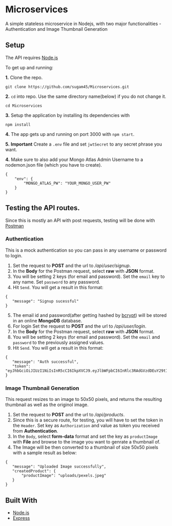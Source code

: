 # Microservices
A simple stateless microservice in Nodejs, with two major functionalities - Authentication and Image Thumbnail Generation 

## Setup

The API requires [Node.js](https://nodejs.org/en/download/)

To get up and running: 

**1.** Clone the repo.
```
git clone https://github.com/sugam45/Microservices.git
```

**2.**  ```cd``` into repo. Use the same directory name(below) if you do not change it.
```
cd Microservices
```

**3.**  Setup the application by installing its dependencies with
```
npm install
```

**4.**  The app gets up and running on port 3000 with ```npm start```.

**5.**  **Important** Create a ```.env``` file and set ```jwtSecret``` to any secret phrase you want.

**4.** Make sure to also add your Mongo Atlas Admin Username to a nodemon.json file (which you have to create).

```
{
    "env": {
        "MONGO_ATLAS_PW": "YOUR_MONGO_USER_PW"
    }
}
```
 

## Testing the API routes.

Since this is mostly an API with post requests, testing will be done with [Postman](https://www.getpostman.com/)

### Authentication
This is a mock authentication so you can pass in any username or password to login.
 1. Set the request to **POST** and the url to _/api/user/signup_. 
 2. In the **Body** for the Postman request, select **raw** with **JSON** format.
 3. You will be setting 2 keys (for email and password). Set the ```email``` key to any name. Set ```password``` to any password.
 4. Hit ```Send```. You will get a result in this format:
 ```
 {
    "message": "Signup sucessful"
}
 ```
 5. The email id and password(after getting hashed by [bcrypt](https://www.npmjs.com/package/bcrypt)) will be stored in an online **MongoDB** database.
 6. For login Set the request to **POST** and the url to _/api/user/login_. 
 7. In the **Body** for the Postman request, select **raw** with **JSON** format.
 8. You will be setting 2 keys (for email and password). Set the ```email``` and ```password``` to the previously assigned values.
 9. Hit ```Send```. You will get a result in this format:
 ```
 {
    "message": "Auth successful",
    "token": "eyJhbGciOiJIUzI1NiIsInR5cCI6IkpXVCJ9.eyJlbWFpbCI6InRlc3RAdGVzdDEuY29tIiwidXNlcklkIjoiNWVjZDEwNWM5MDBhYmQ4Y2I0MTAzMDFmIiwiaWF0IjoxNTkwNDk3Mzc4LCJleHAiOjE1OTA1MDA5Nzh9.OdQcXpdZcWKIZ6xrERpGwULExS2oi2RwxqO7itW6scw"
}
 ```


 ### Image Thumbnail Generation
This request resizes to an image to 50x50 pixels, and returns the resulting thumbnail as well as the originol image.
 1. Set the request to **POST** and the url to _/api/products_.
 2. Since this is a secure route, for testing, you will have to set the token in the ```Header```. Set key as ```Authorization``` and value as token you received from **Authentication**.
 3. In the ```Body```, select **form-data** format and set the key as ```productImage``` with **File** and browse to the image you want to genrate a thumbnail of.
 4. The Image will be then converted to a thumbnail of size 50x50 pixels with a sample result as below:
 ```
{
    "message": "Uploaded Image successfully",
    "createdProduct": {
        "productImage": "uploads/pexels.jpeg"
    }
}
```

## Built With

 * [Node.js](https://nodejs.org)
 * [Express](https://expressjs.com/)
